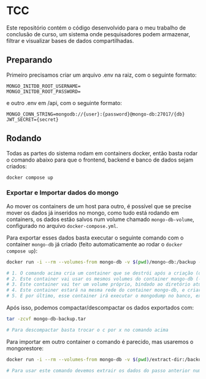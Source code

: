 # TCC

Este repositório contém o código desenvolvido para o meu trabalho de conclusão de curso, um sistema onde pesquisadores podem armazenar, filtrar e visualizar bases de dados compartilhadas.

## Preparando

Primeiro precisamos criar um arquivo .env na raiz, com o seguinte formato:
```
MONGO_INITDB_ROOT_USERNAME=
MONGO_INITDB_ROOT_PASSWORD=
```
e outro .env em /api, com o seguinte formato:
```
MONGO_CONN_STRING=mongodb://{user}:{password}@mongo-db:27017/{db}
JWT_SECRET={secret}
```


## Rodando

Todas as partes do sistema rodam em containers docker, então basta rodar o comando abaixo para que o frontend, backend e banco de dados sejam criados:
```
docker compose up
```

### Exportar e Importar dados do mongo

Ao mover os containers de um host para outro, é possível que se precise mover os dados já inseridos no mongo, como tudo está rodando em containers, os dados estão salvos num volume chamado `mongo-db-volume`, configurado no arquivo `docker-compose.yml`.

Para exportar esses dados basta executar o seguinte comando com o container `mongo-db` já criado (feito automaticamente ao rodar o `docker compose up`):
```bash
docker run -i --rm --volumes-from mongo-db -v $(pwd)/mongo-db:/backup --link mongo-db --net default-network mongo bash -c 'mongodump -v --host mongo-db:27017 -u=admin -p=password --out=/backup'

# 1. O comando acima cria um container que se destrói após a criação (docker run -i --rm)
# 2. Este container vai usar os mesmos volumes do container mongo-db (--volumes-from mongo-db)
# 3. Este container vai ter um volume próprio, bindado ao diretório atual do usuário (-v $(pwd)/mongo-db:/backup)
# 4. Este container estará na mesma rede do container mongo-db, e criará um link para ele (--link mongo-db --net default-network)
# 5. E por último, esse container irá executar o mongodump no banco, extraindo os dados para o diretório local do usuário (mongo bash -c 'mongodump -v --host mongo-db:27017 -u=admin -p=password --out=/backup')
```

Após isso, podemos compactar/descompactar os dados exportados com:
```bash
tar -zcvf mongo-db-backup.tar

# Para descompactar basta trocar o c por x no comando acima
```

Para importar em outro container o comando é parecido, mas usaremos o mongorestore:
```bash
docker run -i --rm --volumes-from mongo-db -v $(pwd)/extract-dir:/backup --link mongo-db --net default-network mongo bash -c 'mongorestore --host mongo-db:27017 -u=admin -p=password /backup'

# Para usar este comando devemos extrair os dados do passo anterior num diretório, no caso acima chamado de extract-dir, isso irá importar os dados para o volume criado no docker-compose.yml
